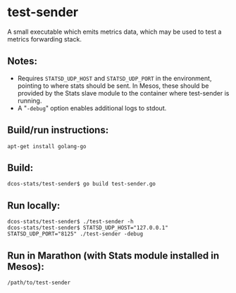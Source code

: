 # test-sender
A small executable which emits metrics data, which may be used to test a metrics forwarding stack.

## Notes:

* Requires ```STATSD_UDP_HOST``` and ```STATSD_UDP_PORT``` in the environment, pointing to where stats should be sent. In Mesos, these should be provided by the Stats slave module to the container where test-sender is running.
* A "```-debug```" option enables additional logs to stdout.

## Build/run instructions:

```
apt-get install golang-go
```

## Build:

```
dcos-stats/test-sender$ go build test-sender.go
```

## Run locally:

```
dcos-stats/test-sender$ ./test-sender -h
dcos-stats/test-sender$ STATSD_UDP_HOST="127.0.0.1" STATSD_UDP_PORT="8125" ./test-sender -debug
```

## Run in Marathon (with Stats module installed in Mesos):

```
/path/to/test-sender
```
